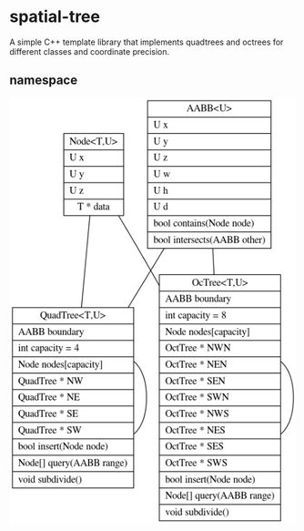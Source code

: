 # spatial-tree

A simple C++ template library that implements quadtrees and octrees for different classes and coordinate precision.

## namespace

![namespace](doc/namespace.png)



